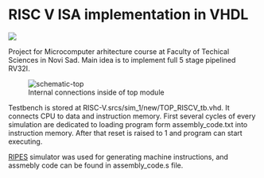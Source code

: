# RISC V ISA implementation in VHDL


![](https://riscv.org/wp-content/uploads/2018/09/riscv-logo-1.png)

Project for Microcomputer arhitecture course at Faculty of Techical Sciences in Novi Sad. Main idea is to implement full 5 stage pipelined RV32I.

<figure>
<img src="https://i.ibb.co/CtSPn3X/schematics.png" alt="schematic-top" border="0">
<figcaption>Internal connections inside of top module</figcaption>
</figure>

Testbench is stored at RISC-V.srcs/sim_1/new/TOP_RISCV_tb.vhd. It connects CPU to data and instruction memory. First several cycles of every simulation are dedicated to loading program form assembly_code.txt into instruction memory. After that reset is raised to 1 and program can start executing.

<a href="https://github.com/mortbopet/Ripes">RIPES</a> simulator was used for generating machine instructions, and assmebly code can be found in assembly_code.s file. 